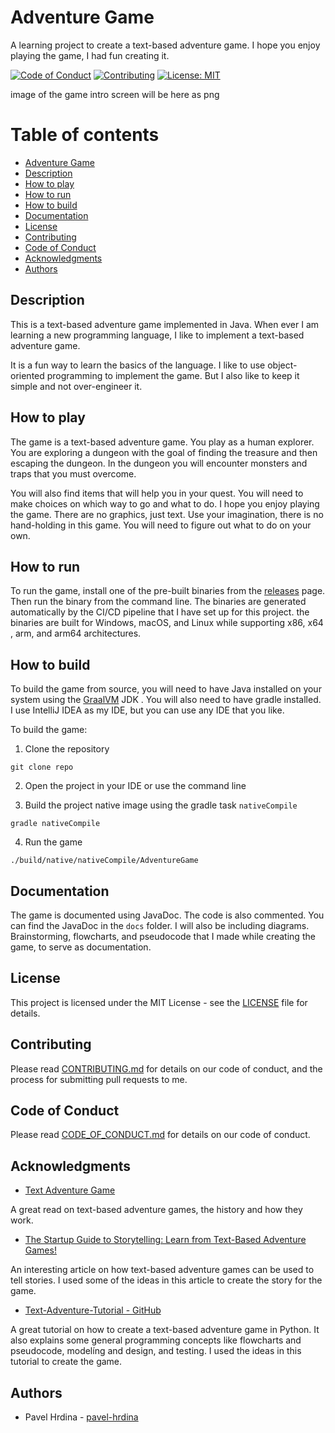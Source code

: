 # Adventure Game

A learning project to create a text-based adventure game.
I hope you enjoy playing the game, I had fun creating it.

[![Code of Conduct](https://img.shields.io/badge/Contributor%20Covenant-2.0-4baaaa.svg)](./docs/CODE_OF_CONDUCT)
[![Contributing](https://img.shields.io/badge/Contributing-Guide-4baaaa.svg)](CONTRIBUTING.md)
[![License: MIT](https://img.shields.io/badge/License-MIT-yellow.svg)](https://opensource.org/licenses/MIT)

image of the game intro screen will be here as png

# Table of contents

- [Adventure Game](#adventure-game)
- [Description](#description)
- [How to play](#how-to-play)
- [How to run](#how-to-run)
- [How to build](#how-to-build)
- [Documentation](#documentation)
- [License](#license)
- [Contributing](#contributing)
- [Code of Conduct](#code-of-conduct)
- [Acknowledgments](#acknowledgments)
- [Authors](#authors)

## Description

This is a text-based adventure game implemented in Java.
When ever I am learning a new programming 
language, I like to implement a text-based adventure game.


It is a fun way to learn the basics of the language. 
I like to use object-oriented programming to implement the game.
But I also like to keep it simple and not over-engineer it.

## How to play

The game is a text-based adventure game. You play as a human 
explorer. You are exploring a dungeon with the goal of
finding the treasure and then escaping the dungeon. In the 
dungeon you will encounter monsters and traps that you must 
overcome.

You will also find items that will help you in your
quest. You will need to make choices on which way to go and
what to do. I hope you enjoy playing the game. There are no
graphics, just text. Use your imagination, there is no 
hand-holding in this game. You will need to figure out what
to do on your own.

## How to run

To run the game, install one of the pre-built binaries from the
[releases](https://github.com/pavel-hrdina/AdventureGame/releases) page. 
Then run the binary from the command line. The binaries are generated 
automatically by the CI/CD pipeline that I have set up for this project. 
the binaries are built for Windows, macOS, and Linux while supporting x86, 
x64 , arm, and arm64 architectures. 

## How to build

To build the game from source, you will need to have Java installed
on your system using the [GraalVM](https://www.graalvm.org/downloads/) JDK
. You will also need to have gradle installed. I use
IntelliJ IDEA as my IDE, but you can use any IDE that you like.

To build the game:

1. Clone the repository

```shell
git clone repo
```

2. Open the project in your IDE or use the command line

3. Build the project native image using the gradle task `nativeCompile`

```shell
gradle nativeCompile
```

4. Run the game

```shell
./build/native/nativeCompile/AdventureGame
```

## Documentation

The game is documented using JavaDoc. The code is also commented. You can
find the JavaDoc in the `docs` folder. I will also be including diagrams. 
Brainstorming, flowcharts, and pseudocode that I made while creating the game, 
to serve as documentation.

## License

This project is licensed under the MIT License - see the [LICENSE](LICENSE) file for details.

## Contributing

Please read [CONTRIBUTING.md](CONTRIBUTING.md) for details on 
our code of conduct, and the process for submitting pull requests to me.

## Code of Conduct

Please read [CODE_OF_CONDUCT.md](./docs/CODE_OF_CONDUCT) for details on our code of conduct.

## Acknowledgments

- [Text Adventure Game](https://en.wikipedia.org/wiki/Text-based_game)

A great read on text-based adventure games, the history and how they work.

- [The Startup Guide to Storytelling: Learn from Text-Based Adventure Games!](https://www.taskade.com/blog/text-based-storytelling-games-startup-business/)

An interesting article on how text-based adventure games can be used to tell stories. 
I used some of the ideas in this article to create the story for the game.

- [Text-Adventure-Tutorial - GitHub](https://github.com/Kyle-L/Text-Adventure-Tutorial)

A great tutorial on how to create a text-based adventure game in Python.
It also explains some general programming concepts like flowcharts and pseudocode,
modelíng and design, and testing. I used the ideas in this tutorial to create the game.

## Authors

- Pavel Hrdina - [pavel-hrdina](https://github.com/pavel-hrdina)